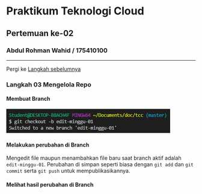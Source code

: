 # Praktikum Teknologi Cloud
## Pertemuan ke-02

###  Abdul Rohman Wahid / 175410100
--------------------------------    

Pergi ke [Langkah sebelumnya](../minggu-01/README.md)

### Langkah 03 Mengelola Repo
#### Membuat Branch
![BuatFolder](./img/01.png)

#### Melakukan perubahan di Branch
Mengedit file maupun menambahkan file baru saat branch aktif adalah `edit-minggu-01`. Perubahan di simpan seperti biasa dengan `git add` dan `git commit` serta `git push` untuk mempublikasikannya.

#### Melihat hasil perubahan di Branch
